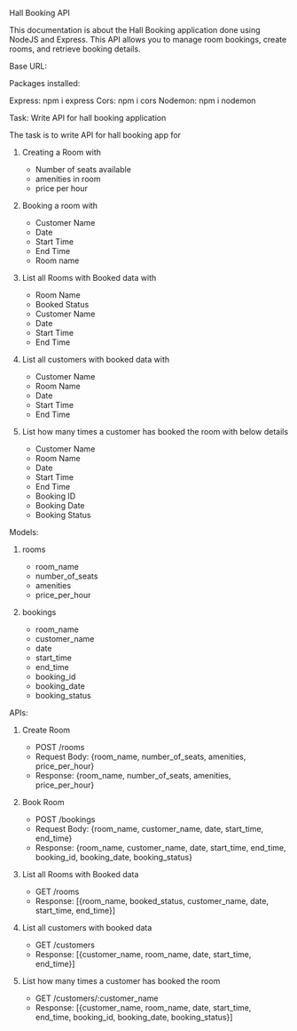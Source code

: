 Hall Booking API

This documentation is about the Hall Booking application done using NodeJS and Express.
 This API allows you to manage room bookings, create rooms, and retrieve booking details.


Base URL:


Packages installed:

Express: npm i express
Cors: npm i cors
Nodemon: npm i nodemon


Task: Write API for hall booking application

The task is to write API for hall booking app for

1. Creating a Room with

   - Number of seats available
   - amenities in room
   - price per hour

2. Booking a room with

   - Customer Name
   - Date
   - Start Time
   - End Time
   - Room name

3. List all Rooms with Booked data with

   - Room Name
   - Booked Status
   - Customer Name
   - Date
   - Start Time
   - End Time

4. List all customers with booked data with

   - Customer Name
   - Room Name
   - Date
   - Start Time
   - End Time

5. List how many times a customer has booked the room with below details
   - Customer Name
   - Room Name
   - Date
   - Start Time
   - End Time
   - Booking ID
   - Booking Date
   - Booking Status

Models:

1. rooms

   - room_name
   - number_of_seats
   - amenities
   - price_per_hour

2. bookings

   - room_name
   - customer_name
   - date
   - start_time
   - end_time
   - booking_id
   - booking_date
   - booking_status

APIs:

1. Create Room

   - POST /rooms
   - Request Body: {room_name, number_of_seats, amenities, price_per_hour}
   - Response: {room_name, number_of_seats, amenities, price_per_hour}

2. Book Room

   - POST /bookings
   - Request Body: {room_name, customer_name, date, start_time, end_time}
   - Response: {room_name, customer_name, date, start_time, end_time, booking_id, booking_date, booking_status}

3. List all Rooms with Booked data

   - GET /rooms
   - Response: [{room_name, booked_status, customer_name, date, start_time, end_time}]

4. List all customers with booked data

   - GET /customers
   - Response: [{customer_name, room_name, date, start_time, end_time}]

5. List how many times a customer has booked the room

   - GET /customers/:customer_name
   - Response: [{customer_name, room_name, date, start_time, end_time, booking_id, booking_date, booking_status}]